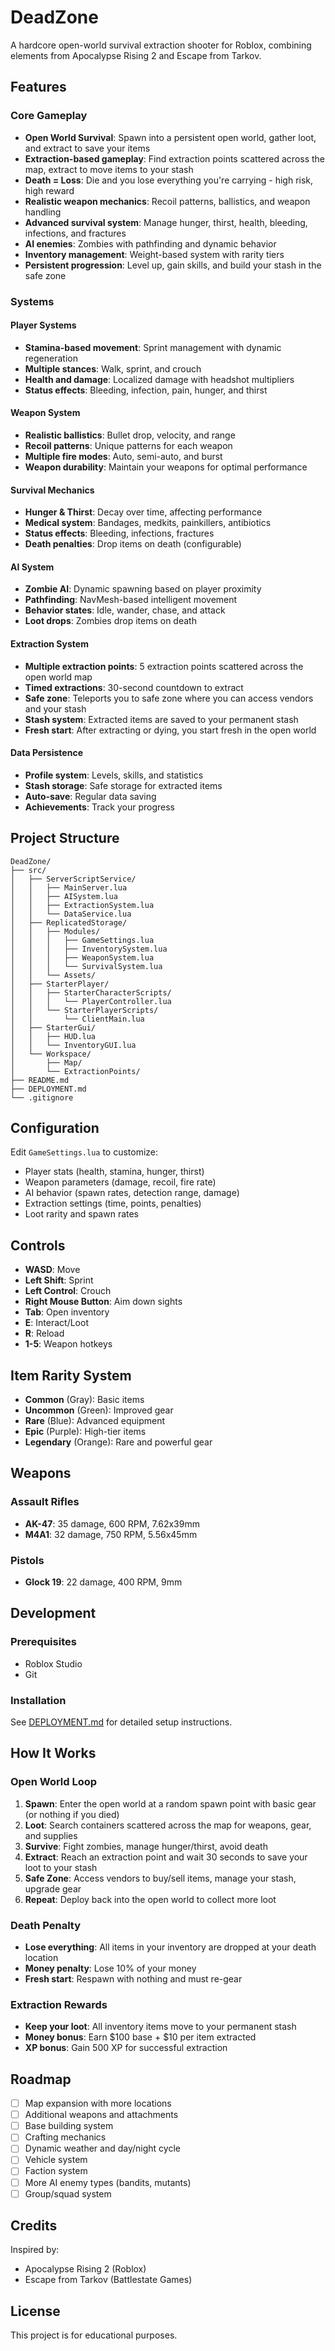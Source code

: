 # DeadZone

A hardcore open-world survival extraction shooter for Roblox, combining elements from Apocalypse Rising 2 and Escape from Tarkov.

## Features

### Core Gameplay
- **Open World Survival**: Spawn into a persistent open world, gather loot, and extract to save your items
- **Extraction-based gameplay**: Find extraction points scattered across the map, extract to move items to your stash
- **Death = Loss**: Die and you lose everything you're carrying - high risk, high reward
- **Realistic weapon mechanics**: Recoil patterns, ballistics, and weapon handling
- **Advanced survival system**: Manage hunger, thirst, health, bleeding, infections, and fractures
- **AI enemies**: Zombies with pathfinding and dynamic behavior
- **Inventory management**: Weight-based system with rarity tiers
- **Persistent progression**: Level up, gain skills, and build your stash in the safe zone

### Systems

#### Player Systems
- **Stamina-based movement**: Sprint management with dynamic regeneration
- **Multiple stances**: Walk, sprint, and crouch
- **Health and damage**: Localized damage with headshot multipliers
- **Status effects**: Bleeding, infection, pain, hunger, and thirst

#### Weapon System
- **Realistic ballistics**: Bullet drop, velocity, and range
- **Recoil patterns**: Unique patterns for each weapon
- **Multiple fire modes**: Auto, semi-auto, and burst
- **Weapon durability**: Maintain your weapons for optimal performance

#### Survival Mechanics
- **Hunger & Thirst**: Decay over time, affecting performance
- **Medical system**: Bandages, medkits, painkillers, antibiotics
- **Status effects**: Bleeding, infections, fractures
- **Death penalties**: Drop items on death (configurable)

#### AI System
- **Zombie AI**: Dynamic spawning based on player proximity
- **Pathfinding**: NavMesh-based intelligent movement
- **Behavior states**: Idle, wander, chase, and attack
- **Loot drops**: Zombies drop items on death

#### Extraction System
- **Multiple extraction points**: 5 extraction points scattered across the open world map
- **Timed extractions**: 30-second countdown to extract
- **Safe zone**: Teleports you to safe zone where you can access vendors and your stash
- **Stash system**: Extracted items are saved to your permanent stash
- **Fresh start**: After extracting or dying, you start fresh in the open world

#### Data Persistence
- **Profile system**: Levels, skills, and statistics
- **Stash storage**: Safe storage for extracted items
- **Auto-save**: Regular data saving
- **Achievements**: Track your progress

## Project Structure

```
DeadZone/
├── src/
│   ├── ServerScriptService/
│   │   ├── MainServer.lua
│   │   ├── AISystem.lua
│   │   ├── ExtractionSystem.lua
│   │   └── DataService.lua
│   ├── ReplicatedStorage/
│   │   ├── Modules/
│   │   │   ├── GameSettings.lua
│   │   │   ├── InventorySystem.lua
│   │   │   ├── WeaponSystem.lua
│   │   │   └── SurvivalSystem.lua
│   │   └── Assets/
│   ├── StarterPlayer/
│   │   ├── StarterCharacterScripts/
│   │   │   └── PlayerController.lua
│   │   └── StarterPlayerScripts/
│   │       └── ClientMain.lua
│   ├── StarterGui/
│   │   ├── HUD.lua
│   │   └── InventoryGUI.lua
│   └── Workspace/
│       ├── Map/
│       └── ExtractionPoints/
├── README.md
├── DEPLOYMENT.md
└── .gitignore
```

## Configuration

Edit `GameSettings.lua` to customize:
- Player stats (health, stamina, hunger, thirst)
- Weapon parameters (damage, recoil, fire rate)
- AI behavior (spawn rates, detection range, damage)
- Extraction settings (time, points, penalties)
- Loot rarity and spawn rates

## Controls

- **WASD**: Move
- **Left Shift**: Sprint
- **Left Control**: Crouch
- **Right Mouse Button**: Aim down sights
- **Tab**: Open inventory
- **E**: Interact/Loot
- **R**: Reload
- **1-5**: Weapon hotkeys

## Item Rarity System

- **Common** (Gray): Basic items
- **Uncommon** (Green): Improved gear
- **Rare** (Blue): Advanced equipment
- **Epic** (Purple): High-tier items
- **Legendary** (Orange): Rare and powerful gear

## Weapons

### Assault Rifles
- **AK-47**: 35 damage, 600 RPM, 7.62x39mm
- **M4A1**: 32 damage, 750 RPM, 5.56x45mm

### Pistols
- **Glock 19**: 22 damage, 400 RPM, 9mm

## Development

### Prerequisites
- Roblox Studio
- Git

### Installation
See [DEPLOYMENT.md](DEPLOYMENT.md) for detailed setup instructions.

## How It Works

### Open World Loop
1. **Spawn**: Enter the open world at a random spawn point with basic gear (or nothing if you died)
2. **Loot**: Search containers scattered across the map for weapons, gear, and supplies
3. **Survive**: Fight zombies, manage hunger/thirst, avoid death
4. **Extract**: Reach an extraction point and wait 30 seconds to save your loot to your stash
5. **Safe Zone**: Access vendors to buy/sell items, manage your stash, upgrade gear
6. **Repeat**: Deploy back into the open world to collect more loot

### Death Penalty
- **Lose everything**: All items in your inventory are dropped at your death location
- **Money penalty**: Lose 10% of your money
- **Fresh start**: Respawn with nothing and must re-gear

### Extraction Rewards
- **Keep your loot**: All inventory items move to your permanent stash
- **Money bonus**: Earn $100 base + $10 per item extracted
- **XP bonus**: Gain 500 XP for successful extraction

## Roadmap

- [ ] Map expansion with more locations
- [ ] Additional weapons and attachments
- [ ] Base building system
- [ ] Crafting mechanics
- [ ] Dynamic weather and day/night cycle
- [ ] Vehicle system
- [ ] Faction system
- [ ] More AI enemy types (bandits, mutants)
- [ ] Group/squad system

## Credits

Inspired by:
- Apocalypse Rising 2 (Roblox)
- Escape from Tarkov (Battlestate Games)

## License

This project is for educational purposes.
